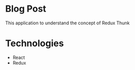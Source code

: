# Blog Post
This application to understand the concept of Redux Thunk

# Technologies
- React
- Redux
